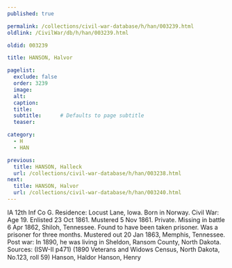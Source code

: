 ```yaml
---
published: true

permalink: /collections/civil-war-database/h/han/003239.html
oldlink: /CivilWar/db/h/han/003239.html

oldid: 003239

title: HANSON, Halvor

pagelist:
  exclude: false
  order: 3239
  image: 
  alt:
  caption:
  title:
  subtitle:      # Defaults to page subtitle
  teaser:

category: 
  - H 
  - HAN

previous:
  title: HANSON, Halleck
  url: /collections/civil-war-database/h/han/003238.html  
next:
  title: HANSON, Halvor
  url: /collections/civil-war-database/h/han/003240.html   
---
```

IA 12th Inf Co G. Residence: Locust Lane, Iowa. Born in Norway. Civil War: Age 19. Enlisted 23 Oct 1861. Mustered 5 Nov 1861. Private. Missing in battle 6 Apr 1862, Shiloh, Tennessee. Found to have been taken prisoner. Was a prisoner for three months. Mustered out 20 Jan 1863, Memphis, Tennessee. Post war: In 1890, he was living in Sheldon, Ransom County, North Dakota. Sources: (ISW-II p471) (1890 Veterans and Widows Census, North Dakota, No.123, roll 59) &#147;Hanson, Haldor&#148; &#147;Hanson, Henry&#148;